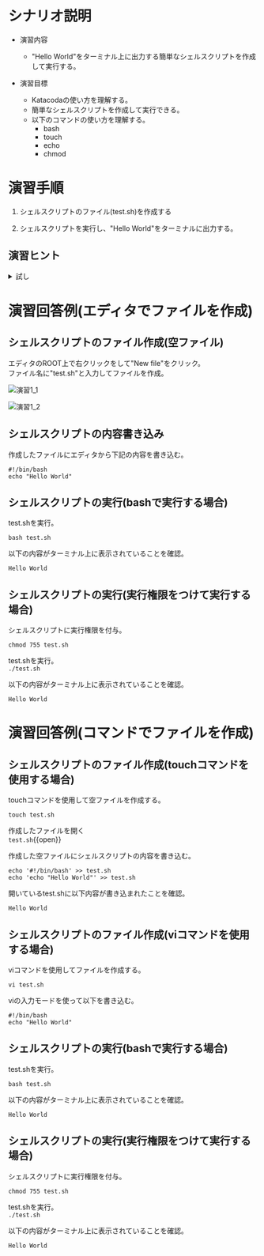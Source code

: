 # シナリオ説明
- 演習内容
  - "Hello World"をターミナル上に出力する簡単なシェルスクリプトを作成して実行する。

- 演習目標
  - Katacodaの使い方を理解する。
  - 簡単なシェルスクリプトを作成して実行できる。
  - 以下のコマンドの使い方を理解する。
    - bash
    - touch
    - echo
    - chmod

# 演習手順
1. シェルスクリプトのファイル(test.sh)を作成する

2. シェルスクリプトを実行し、"Hello World"をターミナルに出力する。

## 演習ヒント
<details><summary>試し</summary>test</details>

# 演習回答例(エディタでファイルを作成)  
## シェルスクリプトのファイル作成(空ファイル)  

エディタのROOT上で右クリックをして"New file"をクリック。  
ファイル名に"test.sh"と入力してファイルを作成。  

![演習1_1](./assets/演習1_1.png)  

![演習1_2](./assets/演習1_2.png)

## シェルスクリプトの内容書き込み  
作成したファイルにエディタから下記の内容を書き込む。  

```
#!/bin/bash
echo "Hello World"
```

## シェルスクリプトの実行(bashで実行する場合)  

test.shを実行。  

`bash test.sh`

以下の内容がターミナル上に表示されていることを確認。  

```
Hello World
```

## シェルスクリプトの実行(実行権限をつけて実行する場合)

シェルスクリプトに実行権限を付与。  

`chmod 755 test.sh`

test.shを実行。  
`./test.sh`

以下の内容がターミナル上に表示されていることを確認。  

```
Hello World
```

# 演習回答例(コマンドでファイルを作成)  

## シェルスクリプトのファイル作成(touchコマンドを使用する場合)  

touchコマンドを使用して空ファイルを作成する。  

`touch test.sh`

作成したファイルを開く  
`test.sh`{{open}}

作成した空ファイルにシェルスクリプトの内容を書き込む。  

`echo '#!/bin/bash' >> test.sh`  
`echo 'echo "Hello World"' >> test.sh`

開いているtest.shに以下内容が書き込まれたことを確認。  

```
Hello World
```

## シェルスクリプトのファイル作成(viコマンドを使用する場合)  

viコマンドを使用してファイルを作成する。  

`vi test.sh`

viの入力モードを使って以下を書き込む。  

```
#!/bin/bash
echo "Hello World"
```

## シェルスクリプトの実行(bashで実行する場合)  

test.shを実行。  

`bash test.sh`

以下の内容がターミナル上に表示されていることを確認。  

```
Hello World
```

## シェルスクリプトの実行(実行権限をつけて実行する場合)

シェルスクリプトに実行権限を付与。  

`chmod 755 test.sh`

test.shを実行。  
`./test.sh`

以下の内容がターミナル上に表示されていることを確認。  

```
Hello World
```